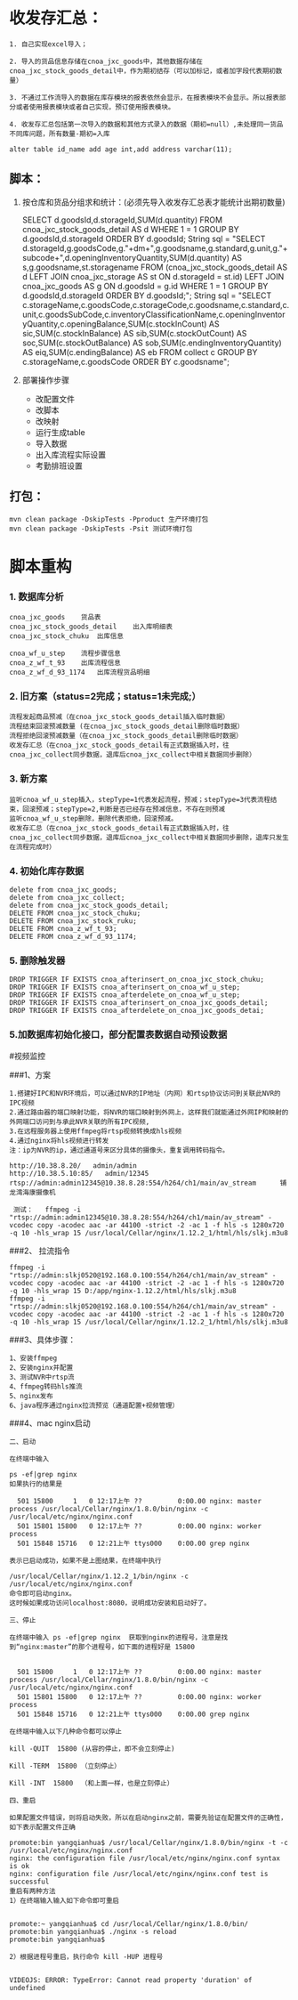 # 收发存汇总：

    1. 自己实现excel导入；
    
    2. 导入的货品信息存储在cnoa_jxc_goods中，其他数据存储在cnoa_jxc_stock_goods_detail中，作为期初结存（可以加标记，或者加字段代表期初数量）
    
    3. 不通过工作流导入的数据在库存模块的报表依然会显示，在报表模块不会显示。所以报表部分或者使用报表模块或者自己实现，预订使用报表模块。
    
    4. 收发存汇总包括第一次导入的数据和其他方式录入的数据（期初=null）,未处理同一货品不同库问题，所有数量-期初=入库
    
    alter table id_name add age int,add address varchar(11);





## 脚本：

1. 按仓库和货品分组求和统计：(必须先导入收发存汇总表才能统计出期初数量)


    SELECT d.goodsId,d.storageId,SUM(d.quantity) FROM cnoa_jxc_stock_goods_detail AS d WHERE 1 = 1 GROUP BY d.goodsId,d.storageId ORDER BY d.goodsId;
    String sql = "SELECT d.storageId,g.goodsCode,g."+dm+",g.goodsname,g.standard,g.unit,g."+subcode+",d.openingInventoryQuantity,SUM(d.quantity) AS s,g.goodsname,st.storagename FROM (cnoa_jxc_stock_goods_detail AS d LEFT JOIN cnoa_jxc_storage AS st ON d.storageId = st.id) LEFT JOIN  cnoa_jxc_goods AS g ON d.goodsId = g.id WHERE 1 = 1 GROUP BY d.goodsId,d.storageId ORDER BY d.goodsId;";
    String sql = "SELECT c.storageName,c.goodsCode,c.storageCode,c.goodsname,c.standard,c.unit,c.goodsSubCode,c.inventoryClassificationName,c.openingInventoryQuantity,c.openingBalance,SUM(c.stockInCount) AS sic,SUM(c.stockInBalance) AS sib,SUM(c.stockOutCount) AS soc,SUM(c.stockOutBalance) AS sob,SUM(c.endingInventoryQuantity) AS eiq,SUM(c.endingBalance) AS eb FROM collect c GROUP BY c.storageName,c.goodsCode ORDER BY c.goodsname";


2. 部署操作步骤


    * 改配置文件
    * 改脚本
    * 改映射
    * 运行生成table
    * 导入数据
    * 出入库流程实际设置
    * 考勤排班设置


## 打包：

    mvn clean package -DskipTests -Pproduct 生产环境打包
    mvn clean package -DskipTests -Psit 测试环境打包




# 脚本重构

### 1. 数据库分析

    cnoa_jxc_goods    货品表
    cnoa_jxc_stock_goods_detail    出入库明细表
    cnoa_jxc_stock_chuku  出库信息
    
    cnoa_wf_u_step    流程步骤信息
    cnoa_z_wf_t_93    出库流程信息
    cnoa_z_wf_d_93_1174   出库流程货品明细


### 2. 旧方案（status=2完成；status=1未完成;）

    流程发起商品预减（在cnoa_jxc_stock_goods_detail插入临时数据）
    流程结束回滚预减数量 (在cnoa_jxc_stock_goods_detail删除临时数据）
    流程拒绝回滚预减数量（在cnoa_jxc_stock_goods_detail删除临时数据）
    收发存汇总（在cnoa_jxc_stock_goods_detail有正式数据插入时，往cnoa_jxc_collect同步数据，退库后cnoa_jxc_collect中相关数据同步删除）

### 3. 新方案

    监听cnoa_wf_u_step插入，stepType=1代表发起流程，预减；stepType=3代表流程结束，回滚预减；stepType=2,判断是否已经存在预减信息，不存在则预减
    监听cnoa_wf_u_step删除，删除代表拒绝，回滚预减。
    收发存汇总（在cnoa_jxc_stock_goods_detail有正式数据插入时，往cnoa_jxc_collect同步数据，退库后cnoa_jxc_collect中相关数据同步删除，退库只发生在流程完成时）

### 4. 初始化库存数据

    delete from cnoa_jxc_goods;
    delete from cnoa_jxc_collect;
    delete from cnoa_jxc_stock_goods_detail;
    DELETE FROM cnoa_jxc_stock_chuku;
    DELETE FROM cnoa_jxc_stock_ruku;
    DELETE FROM cnoa_z_wf_t_93;
    DELETE FROM cnoa_z_wf_d_93_1174;
    
### 5. 删除触发器

    
    DROP TRIGGER IF EXISTS cnoa_afterinsert_on_cnoa_jxc_stock_chuku;
    DROP TRIGGER IF EXISTS cnoa_afterinsert_on_cnoa_wf_u_step;
    DROP TRIGGER IF EXISTS cnoa_afterdelete_on_cnoa_wf_u_step;
    DROP TRIGGER IF EXISTS cnoa_afterinsert_on_cnoa_jxc_goods_detail;
    DROP TRIGGER IF EXISTS cnoa_afterdelete_on_cnoa_jxc_goods_detai;
    
### 5.加数据库初始化接口，部分配置表数据自动预设数据 


#视频监控

###1、方案

    1.搭建好IPC和NVR环境后，可以通过NVR的IP地址（内网）和rtsp协议访问到关联此NVR的IPC视频
    2.通过路由器的端口映射功能，将NVR的端口映射到外网上，这样我们就能通过外网IP和映射的外网端口访问到与承此NVR关联的所有IPC视频,
    3.在远程服务器上使用ffmpeg将rtsp视频转换成hls视频
    4.通过nginx将hls视频进行转发
    注：ip为NVR的ip，通过通道号来区分具体的摄像头，重复调用转码指令。
    
    http://10.38.8.20/   admin/admin
    http://10.38.5.10:85/   admin/12345
    rtsp://admin:admin12345@10.38.8.28:554/h264/ch1/main/av_stream      铺龙湾海康摄像机
    
     测试：   ffmpeg -i "rtsp://admin:admin12345@10.38.8.28:554/h264/ch1/main/av_stream" -vcodec copy -acodec aac -ar 44100 -strict -2 -ac 1 -f hls -s 1280x720 -q 10 -hls_wrap 15 /usr/local/Cellar/nginx/1.12.2_1/html/hls/slkj.m3u8



###2、 拉流指令

    ffmpeg -i "rtsp://admin:slkj0520@192.168.0.100:554/h264/ch1/main/av_stream" -vcodec copy -acodec aac -ar 44100 -strict -2 -ac 1 -f hls -s 1280x720 -q 10 -hls_wrap 15 D:/app/nginx-1.12.2/html/hls/slkj.m3u8
    ffmpeg -i "rtsp://admin:slkj0520@192.168.0.100:554/h264/ch1/main/av_stream" -vcodec copy -acodec aac -ar 44100 -strict -2 -ac 1 -f hls -s 1280x720 -q 10 -hls_wrap 15 /usr/local/Cellar/nginx/1.12.2_1/html/hls/slkj.m3u8
    
    
###3、具体步骤：

    1、安装ffmpeg
    2、安装nginx并配置
    3、测试NVR中rtsp流
    4、ffmpeg转码hls推流
    5、nginx发布
    6、java程序通过nginx拉流预览（通道配置+视频管理）

###4、mac nginx启动

    二、启动
    
    在终端中输入
    
    ps -ef|grep nginx
    如果执行的结果是
    
      501 15800     1   0 12:17上午 ??         0:00.00 nginx: master process /usr/local/Cellar/nginx/1.8.0/bin/nginx -c /usr/local/etc/nginx/nginx.conf  
      501 15801 15800   0 12:17上午 ??         0:00.00 nginx: worker process  
      501 15848 15716   0 12:21上午 ttys000    0:00.00 grep nginx
    
    表示已启动成功，如果不是上图结果，在终端中执行
    
    /usr/local/Cellar/nginx/1.12.2_1/bin/nginx -c /usr/local/etc/nginx/nginx.conf 
    命令即可启动nginx。
    这时候如果成功访问localhost:8080，说明成功安装和启动好了。
    
    三、停止
    
    在终端中输入 ps -ef|grep nginx  获取到nginx的进程号，注意是找到“nginx:master”的那个进程号，如下面的进程好是 15800
    
    
      501 15800     1   0 12:17上午 ??         0:00.00 nginx: master process /usr/local/Cellar/nginx/1.8.0/bin/nginx -c /usr/local/etc/nginx/nginx.conf  
      501 15801 15800   0 12:17上午 ??         0:00.00 nginx: worker process  
      501 15848 15716   0 12:21上午 ttys000    0:00.00 grep nginx
    
    在终端中输入以下几种命令都可以停止
    
    kill -QUIT  15800 (从容的停止，即不会立刻停止)
    
    Kill -TERM  15800 （立刻停止）
    
    Kill -INT  15800  （和上面一样，也是立刻停止）
    
    四、重启
    
    如果配置文件错误，则将启动失败，所以在启动nginx之前，需要先验证在配置文件的正确性，如下表示配置文件正确
    
    promote:bin yangqianhua$ /usr/local/Cellar/nginx/1.8.0/bin/nginx -t -c /usr/local/etc/nginx/nginx.conf
    nginx: the configuration file /usr/local/etc/nginx/nginx.conf syntax is ok
    nginx: configuration file /usr/local/etc/nginx/nginx.conf test is successful
    重启有两种方法
    1）在终端输入输入如下命令即可重启
    
    
    promote:~ yangqianhua$ cd /usr/local/Cellar/nginx/1.8.0/bin/
    promote:bin yangqianhua$ ./nginx -s reload
    promote:bin yangqianhua$ 
    
    2）根据进程号重启，执行命令 kill -HUP 进程号
    
    
    VIDEOJS: ERROR: TypeError: Cannot read property 'duration' of undefined




